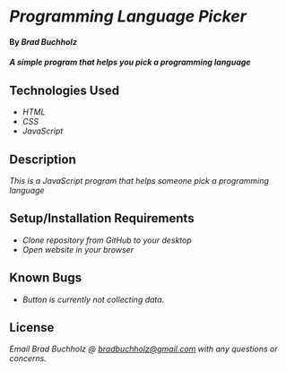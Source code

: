 # _Programming Language Picker_

#### By _**Brad Buchholz**_

#### _A simple program that helps you pick a programming language_
## Technologies Used

* _HTML_
* _CSS_
* _JavaScript_

## Description

_This is a JavaScript program that helps someone pick a programming language_

## Setup/Installation Requirements

* _Clone repository from GitHub to your desktop_
* _Open website in your browser_

## Known Bugs

* _Button is currently not collecting data._

## License

_Email Brad Buchholz @ bradbuchholz@gmail.com with any questions or concerns._